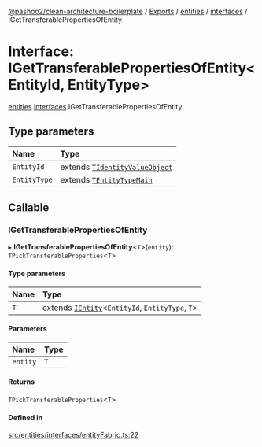 [@pashoo2/clean-architecture-boilerplate](../README.md) / [Exports](../modules.md) / [entities](../modules/entities.md) / [interfaces](../modules/entities.interfaces.md) / IGetTransferablePropertiesOfEntity

# Interface: IGetTransferablePropertiesOfEntity<EntityId, EntityType\>

[entities](../modules/entities.md).[interfaces](../modules/entities.interfaces.md).IGetTransferablePropertiesOfEntity

## Type parameters

| Name | Type |
| :------ | :------ |
| `EntityId` | extends [`TIdentityValueObject`](../modules/valueobject.interfaces.md#tidentityvalueobject) |
| `EntityType` | extends [`TEntityTypeMain`](../modules/entities.interfaces.md#tentitytypemain) |

## Callable

### IGetTransferablePropertiesOfEntity

▸ **IGetTransferablePropertiesOfEntity**<`T`\>(`entity`): `TPickTransferableProperties`<`T`\>

#### Type parameters

| Name | Type |
| :------ | :------ |
| `T` | extends [`IEntity`](entities.interfaces.ientity.md)<`EntityId`, `EntityType`, `T`\> |

#### Parameters

| Name | Type |
| :------ | :------ |
| `entity` | `T` |

#### Returns

`TPickTransferableProperties`<`T`\>

#### Defined in

[src/entities/interfaces/entityFabric.ts:22](https://github.com/pashoo2/clean-architecture-boilerplate/blob/4202db5/src/entities/interfaces/entityFabric.ts#L22)
